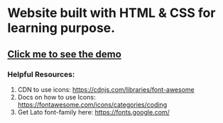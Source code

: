 # Website built with HTML & CSS for learning purpose. 
## [Click me to see the demo](https://meek-beijinho-cbb7db.netlify.app/)  
### Helpful Resources:
1. CDN to use icons: https://cdnjs.com/libraries/font-awesome
2. Docs on how to use Icons: https://fontawesome.com/icons/categories/coding
3. Get Lato font-family here: https://fonts.google.com/
